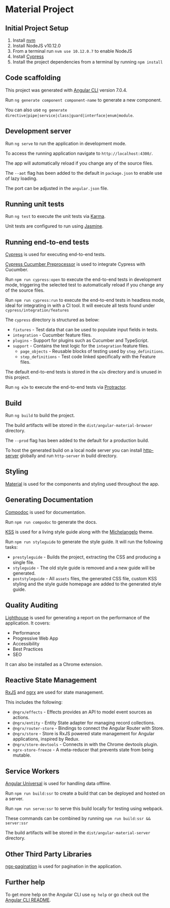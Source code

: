 # Material Project

## Initial Project Setup

1. Install [nvm](https://github.com/coreybutler/nvm-windows)
2. Install NodeJS v10.12.0
3. From a terminal run `nvm use 10.12.0.7` to enable NodeJS
4. Install [Cypress](https://docs.cypress.io/guides/overview/why-cypress.html) 
5. Install the project dependencies from a terminal by running `npm install`


## Code scaffolding

This project was generated with [Angular CLI](https://github.com/angular/angular-cli) version 7.0.4.

Run `ng generate component component-name` to generate a new component. 

You can also use `ng generate directive|pipe|service|class|guard|interface|enum|module`.


## Development server

Run `ng serve` to run the application in development mode.

To access the running application navigate to `http://localhost:4300/`.

The app will automatically reload if you change any of the source files.

The `--aot` flag has been added to the default in `package.json` to enable use of lazy loading.

The port can be adjusted in the `angular.json` file.


## Running unit tests

Run `ng test` to execute the unit tests via [Karma](https://karma-runner.github.io).

Unit tests are configured to run using [Jasmine](https://jasmine.github.io).


## Running end-to-end tests

[Cypress](https://docs.cypress.io/guides/overview/why-cypress.html) is used for executing end-to-end tests.

[Cypress Cucumber Preprocessor](https://github.com/TheBrainFamily/cypress-cucumber-preprocessor) is used to integrate Cypress with Cucumber.

Run `npm run cypress:open` to execute the end-to-end tests in development mode, triggering the selected test to automatically reload if you change any of the source files.

Run `npm run cypress:run` to execute the end-to-end tests in headless mode, ideal for integrating in with a CI tool. It will execute all tests found under `cypress/integration/features`

The `cypress` directory is structured as below:
* `fixtures` - Test data that can be used to populate input fields in tests.
* `integration` - Cucumber feature files.
* `plugins` - Support for plugins such as Cucumber and TypeScript. 
* `support` - Contains the test logic for the `integration` feature files.
  * `page_objects` - Reusable blocks of testing used by `step_definitions`.
  * `step_definitions` - Test code linked specifically with the Feature files.

The default end-to-end tests is stored in the `e2e` directory and is unused in this project.

Run `ng e2e` to execute the end-to-end tests via [Protractor](http://www.protractortest.org/).


## Build

Run `ng build` to build the project. 

The build artifacts will be stored in the `dist/angular-material-browser` directory. 

The `--prod` flag has been added to the default for a production build.

To host the generated build on a local node server you can install [http-server](https://github.com/indexzero/http-server) globally and run `http-server` in build directory.


## Styling
[Material](https://material.angular.io) is used for the components and styling used throughout the app.


## Generating Documentation 

[Compodoc](https://compodoc.app/guides/getting-started.html) is used for documentation. 

Run `npm run compodoc` to generate the docs.

[KSS](https://github.com/kss-node/kss-node) is used for a living style guide along with the [Michelangelo](https://github.com/stamkracht/michelangelo) theme.

Run `npm run styleguide` to generate the style guide. It will run the following tasks:
* `prestyleguide` - Builds the project, extracting the CSS and producing a single file.
* `styleguide` - The old style guide is removed and a new guide will be generated.
* `poststyleguide` - All `assets` files, the generated CSS file, custom KSS styling and the style guide homepage are added to the generated style guide. 


## Quality Auditing

[Lighthouse](https://developers.google.com/web/tools/lighthouse) is used for generating a report on the performance of the application. It covers:
* Performance
* Progressive Web App
* Accessibility
* Best Practices
* SEO

It can also be installed as a Chrome extension.


## Reactive State Management

[RxJS](http://reactivex.io/rxjs/manual/overview.html) and [ngrx](https://github.com/ngrx/platform) are used for state management.

This includes the following:
* `@ngrx/effects` - Effects provides an API to model event sources as actions.
* `@ngrx/entity` - Entity State adapter for managing record collections.
* `@ngrx/router-store` - Bindings to connect the Angular Router with Store.
* `@ngrx/store` - Store is RxJS powered state management for Angular applications, inspired by Redux.
* `@ngrx/store-devtools` - Connects in with the Chrome devtools plugin.
* `ngrx-store-freeze` - A meta-reducer that prevents state from being mutable.


## Service Workers

[Angular Universal](https://github.com/angular/angular-cli/wiki/stories-universal-rendering) is used for handling data offline.

Run `npm run build:ssr` to create a build that can be deployed and hosted on a server.

Run `npm run serve:ssr` to serve this build locally for testing using webpack.

These commands can be combined by running `npm run build:ssr && server:ssr`

The build artifacts will be stored in the `dist/angular-material-server` directory. 


## Other Third Party Libraries

[ngx-pagination](http://michaelbromley.github.io/ngx-pagination/#/) is used for pagination in the application.

## Further help

To get more help on the Angular CLI use `ng help` or go check out the [Angular CLI README](https://github.com/angular/angular-cli/blob/master/README.md).

